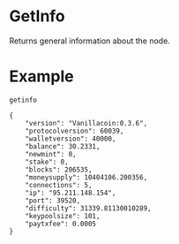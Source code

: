 # GetInfo

Returns general information about the node.

# Example

```
getinfo

{
    "version": "Vanillacoin:0.3.6",
    "protocolversion": 60039,
    "walletversion": 40000,
    "balance": 30.2331,
    "newmint": 0,
    "stake": 0,
    "blocks": 206535,
    "moneysupply": 10404106.200356,
    "connections": 5,
    "ip": "95.211.148.154",
    "port": 39520,
    "difficulty": 31339.81130010289,
    "keypoolsize": 101,
    "paytxfee": 0.0005
}
```
